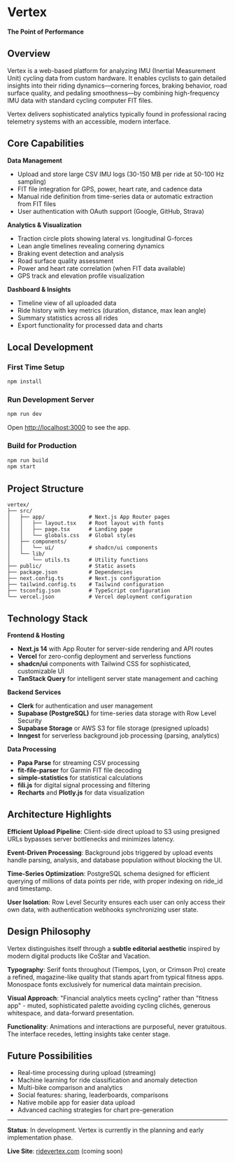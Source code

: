 # Vertex
**The Point of Performance**

## Overview

Vertex is a web-based platform for analyzing IMU (Inertial Measurement Unit) cycling data from custom hardware. It enables cyclists to gain detailed insights into their riding dynamics—cornering forces, braking behavior, road surface quality, and pedaling smoothness—by combining high-frequency IMU data with standard cycling computer FIT files.

Vertex delivers sophisticated analytics typically found in professional racing telemetry systems with an accessible, modern interface.

## Core Capabilities

**Data Management**
- Upload and store large CSV IMU logs (30-150 MB per ride at 50-100 Hz sampling)
- FIT file integration for GPS, power, heart rate, and cadence data
- Manual ride definition from time-series data or automatic extraction from FIT files
- User authentication with OAuth support (Google, GitHub, Strava)

**Analytics & Visualization**
- Traction circle plots showing lateral vs. longitudinal G-forces
- Lean angle timelines revealing cornering dynamics
- Braking event detection and analysis
- Road surface quality assessment
- Power and heart rate correlation (when FIT data available)
- GPS track and elevation profile visualization

**Dashboard & Insights**
- Timeline view of all uploaded data
- Ride history with key metrics (duration, distance, max lean angle)
- Summary statistics across all rides
- Export functionality for processed data and charts

## Local Development

### First Time Setup
```bash
npm install
```

### Run Development Server
```bash
npm run dev
```

Open [http://localhost:3000](http://localhost:3000) to see the app.

### Build for Production
```bash
npm run build
npm start
```

## Project Structure

```
vertex/
├── src/
│   ├── app/              # Next.js App Router pages
│   │   ├── layout.tsx    # Root layout with fonts
│   │   ├── page.tsx      # Landing page
│   │   └── globals.css   # Global styles
│   ├── components/
│   │   └── ui/           # shadcn/ui components
│   └── lib/
│       └── utils.ts      # Utility functions
├── public/               # Static assets
├── package.json          # Dependencies
├── next.config.ts        # Next.js configuration
├── tailwind.config.ts    # Tailwind configuration
├── tsconfig.json         # TypeScript configuration
└── vercel.json           # Vercel deployment configuration
```

## Technology Stack

**Frontend & Hosting**
- **Next.js 14** with App Router for server-side rendering and API routes
- **Vercel** for zero-config deployment and serverless functions
- **shadcn/ui** components with Tailwind CSS for sophisticated, customizable UI
- **TanStack Query** for intelligent server state management and caching

**Backend Services**
- **Clerk** for authentication and user management
- **Supabase (PostgreSQL)** for time-series data storage with Row Level Security
- **Supabase Storage** or AWS S3 for file storage (presigned uploads)
- **Inngest** for serverless background job processing (parsing, analytics)

**Data Processing**
- **Papa Parse** for streaming CSV processing
- **fit-file-parser** for Garmin FIT file decoding
- **simple-statistics** for statistical calculations
- **fili.js** for digital signal processing and filtering
- **Recharts** and **Plotly.js** for data visualization

## Architecture Highlights

**Efficient Upload Pipeline**: Client-side direct upload to S3 using presigned URLs bypasses server bottlenecks and minimizes latency.

**Event-Driven Processing**: Background jobs triggered by upload events handle parsing, analysis, and database population without blocking the UI.

**Time-Series Optimization**: PostgreSQL schema designed for efficient querying of millions of data points per ride, with proper indexing on ride_id and timestamp.

**User Isolation**: Row Level Security ensures each user can only access their own data, with authentication webhooks synchronizing user state.

## Design Philosophy

Vertex distinguishes itself through a **subtle editorial aesthetic** inspired by modern digital products like CoStar and Vacation. 

**Typography**: Serif fonts throughout (Tiempos, Lyon, or Crimson Pro) create a refined, magazine-like quality that stands apart from typical fitness apps. Monospace fonts exclusively for numerical data maintain precision.

**Visual Approach**: "Financial analytics meets cycling" rather than "fitness app" - muted, sophisticated palette avoiding cycling clichés, generous whitespace, and data-forward presentation.

**Functionality**: Animations and interactions are purposeful, never gratuitous. The interface recedes, letting insights take center stage.

## Future Possibilities

- Real-time processing during upload (streaming)
- Machine learning for ride classification and anomaly detection
- Multi-bike comparison and analytics
- Social features: sharing, leaderboards, comparisons
- Native mobile app for easier data upload
- Advanced caching strategies for chart pre-generation

---

**Status**: In development. Vertex is currently in the planning and early implementation phase.

**Live Site**: [ridevertex.com](https://ridevertex.com) (coming soon)
